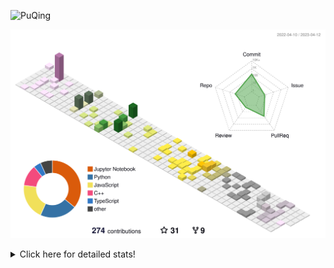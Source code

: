 ![PuQing](https://user-images.githubusercontent.com/27223114/171565019-9a56fae6-b08b-421f-99db-7e830da42371.png)

![](./profile-3d-contrib/profile-season-animate.svg)

<details>
<summary>Click here for detailed stats!</summary>

<!--START_SECTION:waka-->
![Lines of code](https://img.shields.io/badge/From%20Hello%20World%20I%27ve%20Written-652.6%20thousand%20lines%20of%20code-blue)

**🐱 My GitHub Data** 

> 📦 242.3 kB Used in GitHub's Storage 
 > 
> 🏆 62 Contributions in the Year 2023
 > 
> 🚫 Not Opted to Hire
 > 
> 📜 24 Public Repositories 
 > 
> 🔑 27 Private Repositories 
 > 
**I'm an Early 🐤** 

```text
🌞 Morning                142 commits         ████░░░░░░░░░░░░░░░░░░░░░   15.81 % 
🌆 Daytime                392 commits         ███████████░░░░░░░░░░░░░░   43.65 % 
🌃 Evening                143 commits         ████░░░░░░░░░░░░░░░░░░░░░   15.92 % 
🌙 Night                  221 commits         ██████░░░░░░░░░░░░░░░░░░░   24.61 % 
```


📊 **This Week I Spent My Time On** 

```text
💬 Programming Languages: 
Jupyter Notebook         1 hr 52 mins        ███████████████████████░░   90.07 % 
GitIgnore file           5 mins              █░░░░░░░░░░░░░░░░░░░░░░░░   04.28 % 
JSON                     2 mins              ░░░░░░░░░░░░░░░░░░░░░░░░░   01.90 % 
PowerShell               1 min               ░░░░░░░░░░░░░░░░░░░░░░░░░   01.56 % 
Python                   1 min               ░░░░░░░░░░░░░░░░░░░░░░░░░   01.56 % 

🔥 Editors: 
DataSpell                1 hr 59 mins        ████████████████████████░   95.91 % 
VS Code                  5 mins              █░░░░░░░░░░░░░░░░░░░░░░░░   04.09 % 

💻 Operating System: 
Windows                  2 hrs 4 mins        █████████████████████████   100.00 % 
```


<!--END_SECTION:waka-->
</details>
